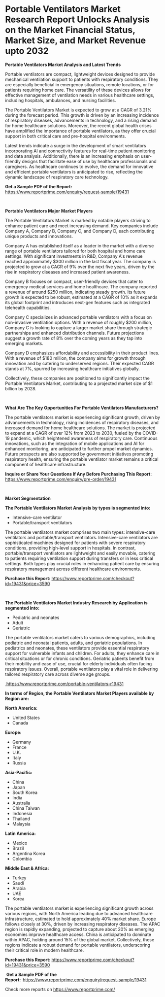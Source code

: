 <p><h1>Portable Ventilators Market Research Report Unlocks Analysis on the Market Financial Status, Market Size, and Market Revenue upto 2032</h1></p><p><strong>Portable Ventilators Market Analysis and Latest Trends</strong></p>
<p><p>Portable ventilators are compact, lightweight devices designed to provide mechanical ventilation support to patients with respiratory conditions. They are especially beneficial in emergency situations, remote locations, or for patients requiring home care. The versatility of these devices allows for effective management of ventilation needs in various healthcare settings, including hospitals, ambulances, and nursing facilities.</p><p>The Portable Ventilators Market is expected to grow at a CAGR of 3.21% during the forecast period. This growth is driven by an increasing incidence of respiratory diseases, advancements in technology, and a rising demand for home healthcare solutions. Moreover, the recent global health crises have amplified the importance of portable ventilators, as they offer crucial support in both critical care and pre-hospital environments.</p><p>Latest trends indicate a surge in the development of smart ventilators incorporating AI and connectivity features for real-time patient monitoring and data analysis. Additionally, there is an increasing emphasis on user-friendly designs that facilitate ease of use by healthcare professionals and caregivers. As healthcare continues to evolve, the demand for innovative and efficient portable ventilators is anticipated to rise, reflecting the dynamic landscape of respiratory care technology.</p></p>
<p><strong>Get a Sample PDF of the Report:&nbsp;</strong> <a href="https://www.reportprime.com/enquiry/request-sample/19431?utm_campaign=2455&utm_medium=2&utm_source=Github&utm_content=ia&utm_term=19032025&utm_id=portable-ventilators">https://www.reportprime.com/enquiry/request-sample/19431</a></p>
<p>&nbsp;</p>
<p><strong>Portable Ventilators Major Market Players</strong></p>
<p><p>The Portable Ventilators Market is marked by notable players striving to enhance patient care and meet increasing demand. Key companies include Company A, Company B, Company C, and Company D, each contributing unique products and innovations.</p><p>Company A has established itself as a leader in the market with a diverse range of portable ventilators tailored for both hospital and home care settings. With significant investments in R&D, Company A's revenue reached approximately $300 million in the last fiscal year. The company is projected to grow at a CAGR of 9% over the next five years, driven by the rise in respiratory diseases and increased patient awareness.</p><p>Company B focuses on compact, user-friendly devices that cater to emergency medical services and home healthcare. The company reported a revenue of around $250 million, indicating steady growth. Its future growth is expected to be robust, estimated at a CAGR of 10% as it expands its global footprint and introduces next-gen features such as integrated telehealth capabilities.</p><p>Company C specializes in advanced portable ventilators with a focus on non-invasive ventilation options. With a revenue of roughly $200 million, Company C is looking to capture a larger market share through strategic partnerships and enhanced distribution channels. Future projections suggest a growth rate of 8% over the coming years as they tap into emerging markets.</p><p>Company D emphasizes affordability and accessibility in their product lines. With a revenue of $180 million, the company aims for growth through innovation and by catering to underserved regions. Their expected CAGR stands at 7%, spurred by increasing healthcare initiatives globally.</p><p>Collectively, these companies are positioned to significantly impact the Portable Ventilators Market, contributing to a projected market size of $1 billion by 2028.</p></p>
<p>&nbsp;</p>
<p><strong>What Are The Key Opportunities For Portable Ventilators Manufacturers?</strong></p>
<p><p>The portable ventilators market is experiencing significant growth, driven by advancements in technology, rising incidences of respiratory diseases, and increased demand for home healthcare solutions. The market is projected to expand at a CAGR of over 12% from 2023 to 2030, fueled by the COVID-19 pandemic, which heightened awareness of respiratory care. Continuous innovations, such as the integration of mobile applications and AI for enhanced monitoring, are anticipated to further propel market dynamics. Future prospects are also supported by government initiatives promoting respiratory health, ensuring the portable ventilator market remains a critical component of healthcare infrastructure.</p></p>
<p><strong>Inquire or Share Your Questions If Any Before Purchasing This Report:</strong> <a href="https://www.reportprime.com/enquiry/pre-order/19431?utm_campaign=2455&utm_medium=2&utm_source=Github&utm_content=ia&utm_term=19032025&utm_id=portable-ventilators">https://www.reportprime.com/enquiry/pre-order/19431</a></p>
<p>&nbsp;</p>
<p><strong>Market Segmentation</strong></p>
<p><strong>The Portable Ventilators Market Analysis by types is segmented into:</strong></p>
<p><ul><li>Intensive-care ventilator</li><li>Portable/transport ventilators</li></ul></p>
<p><p>The portable ventilators market comprises two main types: intensive-care ventilators and portable/transport ventilators. Intensive-care ventilators are sophisticated machines designed for patients with severe respiratory conditions, providing high-level support in hospitals. In contrast, portable/transport ventilators are lightweight and easily movable, catering to patients requiring ventilation support during transfers or in less critical settings. Both types play crucial roles in enhancing patient care by ensuring respiratory management across different healthcare environments.</p></p>
<p><strong>Purchase this Report:&nbsp;</strong><a href="https://www.reportprime.com/checkout?id=19431&price=3590&utm_campaign=2455&utm_medium=2&utm_source=Github&utm_content=ia&utm_term=19032025&utm_id=portable-ventilators">https://www.reportprime.com/checkout?id=19431&price=3590</a></p>
<p>&nbsp;</p>
<p><strong>The Portable Ventilators Market Industry Research by Application is segmented into:</strong></p>
<p><ul><li>Pediatric and neonates</li><li>Adult</li><li>Geriatric</li></ul></p>
<p><p>The portable ventilators market caters to various demographics, including pediatric and neonatal patients, adults, and geriatric populations. In pediatrics and neonates, these ventilators provide essential respiratory support for vulnerable infants and children. For adults, they enhance care in critical situations or for chronic conditions. Geriatric patients benefit from their mobility and ease of use, crucial for elderly individuals often facing respiratory issues. Overall, portable ventilators play a vital role in delivering tailored respiratory care across diverse age groups.</p></p>
<p><a href="https://www.reportprime.com/portable-ventilators-r19431?utm_campaign=2455&utm_medium=2&utm_source=Github&utm_content=ia&utm_term=19032025&utm_id=portable-ventilators">&nbsp;https://www.reportprime.com/portable-ventilators-r19431</a></p>
<p><strong>In terms of Region, the Portable Ventilators Market Players available by Region are:</strong></p>
<p>
    <p> <strong> North America: </strong>
        <ul>
            <li>United States</li>
            <li>Canada</li>
        </ul>
        </p> 
    <p> <strong> Europe: </strong>
        <ul>
            <li>Germany</li>
            <li>France</li>
            <li>U.K.</li>
            <li>Italy</li>
            <li>Russia</li>
        </ul>
        </p> 
    <p> <strong> Asia-Pacific: </strong>
        <ul>
            <li>China</li>
            <li>Japan</li>
            <li>South Korea</li>
            <li>India</li>
            <li>Australia</li>
            <li>China Taiwan</li>
            <li>Indonesia</li>
            <li>Thailand</li>
            <li>Malaysia</li>
        </ul>
        </p> 
    <p> <strong> Latin America: </strong>
        <ul>
            <li>Mexico</li>
            <li>Brazil</li>
            <li>Argentina Korea</li>
            <li>Colombia</li>
        </ul>
        </p> 
    <p> <strong> Middle East & Africa: </strong>
        <ul>
            <li>Turkey</li>
            <li>Saudi</li>
            <li>Arabia</li>
            <li>UAE</li>
            <li>Korea</li>
        </ul>
    </p>
    </p>
<p><p>The portable ventilators market is experiencing significant growth across various regions, with North America leading due to advanced healthcare infrastructure, estimated to hold approximately 40% market share. Europe follows closely at 30%, driven by increasing respiratory diseases. The APAC region is rapidly expanding, projected to capture about 20% as emerging economies improve healthcare access. China is anticipated to dominate within APAC, holding around 15% of the global market. Collectively, these regions indicate a robust demand for portable ventilators, underscoring their critical role in modern healthcare.</p></p>
<p><strong>Purchase this Report: </strong><a href="https://www.reportprime.com/checkout?id=19431&price=3590&utm_campaign=2455&utm_medium=2&utm_source=Github&utm_content=ia&utm_term=19032025&utm_id=portable-ventilators">https://www.reportprime.com/checkout?id=19431&price=3590</a></p>
<p>&nbsp;<strong>Get a Sample PDF of the Report:&nbsp;&nbsp;</strong><a href="https://www.reportprime.com/enquiry/request-sample/19431?utm_campaign=2455&utm_medium=2&utm_source=Github&utm_content=ia&utm_term=19032025&utm_id=portable-ventilators">https://www.reportprime.com/enquiry/request-sample/19431</a></p>
<p><strong></strong></p>
<p>Check more reports on <a href="https://www.reportprime.com/?utm_campaign=2455&utm_medium=2&utm_source=Github&utm_content=ia&utm_term=19032025&utm_id=portable-ventilators">https://www.reportprime.com/</a></p>